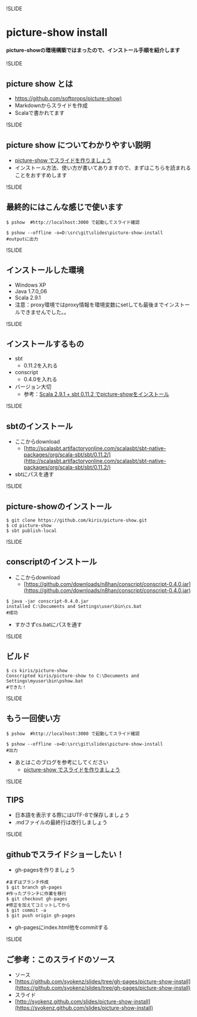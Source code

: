 !SLIDE
# picture-show install
#### picture-showの環境構築ではまったので、インストール手順を紹介します

!SLIDE
## picture show とは
* [https://github.com/softprops/picture-show)](https://github.com/softprops/picture-show)
* Markdownからスライドを作成
* Scalaで書かれてます

!SLIDE
## picture show についてわかりやすい説明
* [picture-show でスライドを作りましょう](http://d.hatena.ne.jp/tototoshi/20111026/1319644432)
* インストール方法、使い方が書いてありますので、まずはこちらを読まれることをおすすめします

!SLIDE
## 最終的にはこんな感じで使います
```
$ pshow  #http://localhost:3000 で起動してスライド確認

$ pshow --offline -o=D:\src\git\slides\picture-show-install
#outputに出力
```

!SLIDE
## インストールした環境
* Windows XP
* Java 1.7.0_06
* Scala 2.9.1
* 注意：proxy環境ではproxy情報を環境変数にsetしても最後までインストールできませんでした。。

!SLIDE
## インストールするもの
* sbt
    * 0.11.2を入れる
* conscript
    * 0.4.0を入れる
* バージョン大切
    * 参考：[Scala 2.9.1 + sbt 0.11.2 でpicture-showをインストール](http://kiris.hatenablog.com/entry/2011/12/16/121709)

!SLIDE
## sbtのインストール
* ここからdownload
    * [http://scalasbt.artifactoryonline.com/scalasbt/sbt-native-packages/org/scala-sbt/sbt/0.11.2/](http://scalasbt.artifactoryonline.com/scalasbt/sbt-native-packages/org/scala-sbt/sbt/0.11.2/)
* sbtにパスを通す

!SLIDE
## picture-showのインストール
```
$ git clone https://github.com/kiris/picture-show.git
$ cd picture-show
$ sbt publish-local
```

!SLIDE
## conscriptのインストール
* ここからdownload
    * [https://github.com/downloads/n8han/conscript/conscript-0.4.0.jar](https://github.com/downloads/n8han/conscript/conscript-0.4.0.jar)
```
$ java -jar conscript-0.4.0.jar
installed C:\Documents and Settings\user\bin\cs.bat 
#成功
```
* すかさずcs.batにパスを通す

!SLIDE
## ビルド
```
$ cs kiris/picture-show
Conscripted kiris/picture-show to C:\Documents and Settings\myuser\bin\pshow.bat
#できた！
```

!SLIDE
## もう一回使い方
```
$ pshow  #http://localhost:3000 で起動してスライド確認

$ pshow --offline -o=D:\src\git\slides\picture-show-install
#出力
```
* あとはこのブログを参考にしてください
    * [picture-show でスライドを作りましょう](http://d.hatena.ne.jp/tototoshi/20111026/1319644432)

!SLIDE
## TIPS
* 日本語を表示する際にはUTF-8で保存しましょう
* .mdファイルの最終行は改行しましょう

!SLIDE
## githubでスライドショーしたい！
* gh-pagesを作りましょう

```
#まずはブランチ作成
$ git branch gh-pages
#作ったブランチに作業を移行
$ git checkout gh-pages
#修正を加えてコミットしてから
$ git commit -a
$ git push origin gh-pages
```
* gh-pagesにindex.html他をcommitする

!SLIDE
## ご参考：このスライドのソース
* ソース
* [https://github.com/syokenz/slides/tree/gh-pages/picture-show-install](https://github.com/syokenz/slides/tree/gh-pages/picture-show-install)
* スライド  
* [http://syokenz.github.com/slides/picture-show-install](https://syokenz.github.com/slides/picture-show-install)
